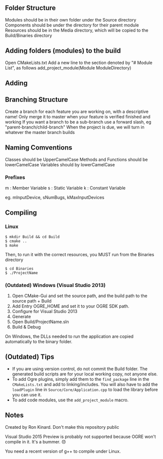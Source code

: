 ## Folder Structure
Modules should be in their own folder under the Source directory
Components should be under the directory for their parent module
Resources should be in the Media directory, which will be copied to the Build/Binaries directory

## Adding folders (modules) to the build
Open CMakeLists.txt
Add a new line to the section denoted by "# Module List", as follows
add_project_module(Module ModuleDirectory)

## Adding 

## Branching Structure
Create a branch for each feature you are working on, with a descriptive name!
Only merge it to master when your feature is verified finished and working
If you want a branch to be a sub-branch use a forward slash, eg "parent-branch/child-branch"
When the project is due, we will turn in whatever the master branch builds

## Naming Comventions
Classes should be UpperCamelCase
Methods and Functions should be lowerCamelCase
Variables should by lowerCamelCase

### Prefixes
m : Member Variable
s : Static Variable
k : Constant Variable

eg. mInputDevice, sNumBugs, kMaxInputDevices

## Compiling

### Linux

	$ mkdir Build && cd Build
	$ cmake ..
	$ make

Then, to run it with the correct resources, you MUST run from the Binaries directory

	$ cd Binaries
	$ ./ProjectName

### (Outdated) Windows (Visual Studio 2013)

1. Open CMake-Gui and set the source path, and the build path to the source path + Build
2. Add Entry OGRE_HOME and set it to your OGRE SDK path.
3. Configure for Visual Studio 2013
4. Generate
5. Open Build/ProjectName.sln
6. Build & Debug

On Windows, the DLLs needed to run the application are copied automatically to the binary folder.

## (Outdated) Tips

* If you are using version control, do not commit the Build folder. The generated build scripts are for your local working copy, not anyone else.
* To add Ogre plugins, simply add them to the `find_package` line in the `CMakeLists.txt` and add to linking/includes. You will also have to add the `loadPlugin` line in `Source/Core/Application.cpp` to load the library before you can use it.
* To add code modules, use the `add_project_module` macro.

## Notes

Created by Ron Kinard. Don't make this repository public

Visual Studio 2015 Preview is probably not supported because OGRE won't compile in it. It's a bummer. :disappointed:

You need a recent version of g++ to compile under Linux.
